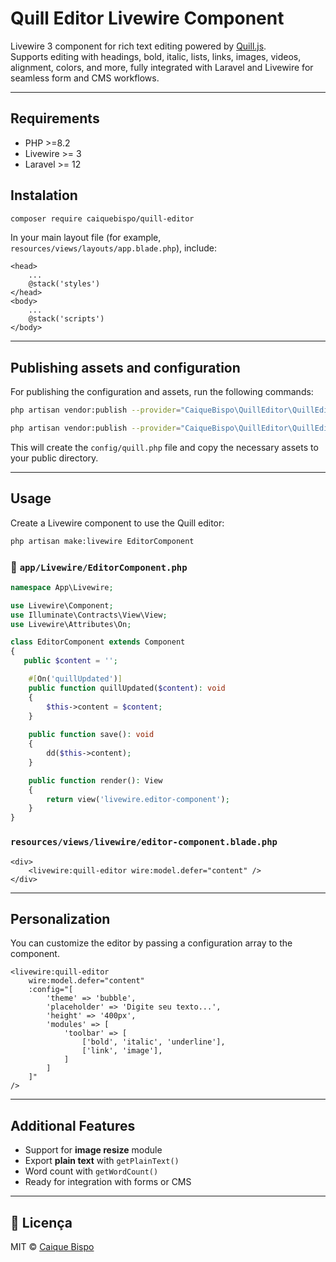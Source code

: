# Quill Editor Livewire Component

Livewire 3 component for rich text editing powered by [Quill.js](https://quilljs.com/).  
Supports editing with headings, bold, italic, lists, links, images, videos, alignment, colors, and more, fully integrated with Laravel and Livewire for seamless form and CMS workflows.

---
## Requirements

- PHP >=8.2
- Livewire >= 3
- Laravel >= 12

## Instalation

```bash
composer require caiquebispo/quill-editor
```

In your main layout file (for example, `resources/views/layouts/app.blade.php`), include:
```
<head>
    ...
    @stack('styles')
</head>
<body>
    ...
    @stack('scripts')
</body>
```
---
## Publishing assets and configuration

For publishing the configuration and assets, run the following commands:

```bash
php artisan vendor:publish --provider="CaiqueBispo\QuillEditor\QuillEditorServiceProvider" --tag=config

php artisan vendor:publish --provider="CaiqueBispo\QuillEditor\QuillEditorServiceProvider" --tag=assets
```

This will create the `config/quill.php` file and copy the necessary assets to your public directory.

---

## Usage

Create a Livewire component to use the Quill editor:

```bash
php artisan make:livewire EditorComponent
```

### 📁 `app/Livewire/EditorComponent.php`

```php
namespace App\Livewire;

use Livewire\Component;
use Illuminate\Contracts\View\View;
use Livewire\Attributes\On;

class EditorComponent extends Component
{
   public $content = '';

    #[On('quillUpdated')]
    public function quillUpdated($content): void
    {
        $this->content = $content;
    }
    
    public function save(): void
    {
        dd($this->content);
    }

    public function render(): View
    {
        return view('livewire.editor-component');
    }
}
```

### `resources/views/livewire/editor-component.blade.php`

```blade
<div>
    <livewire:quill-editor wire:model.defer="content" />
</div>
```

---

## Personalization

You can customize the editor by passing a configuration array to the component.

```blade
<livewire:quill-editor
    wire:model.defer="content"
    :config="[
        'theme' => 'bubble',
        'placeholder' => 'Digite seu texto...',
        'height' => '400px',
        'modules' => [
            'toolbar' => [
                ['bold', 'italic', 'underline'],
                ['link', 'image'],
            ]
        ]
    ]"
/>
```
---
## Additional Features

- Support for **image resize** module
- Export **plain text** with `getPlainText()`
- Word count with `getWordCount()`
- Ready for integration with forms or CMS
---

## 📃 Licença

MIT © [Caique Bispo](https://github.com/caiquebispo)
